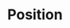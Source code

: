 ---
layout: layouts/position.vto
title: Position
url: /position/
menu:
  visible: true
  order: 1
---